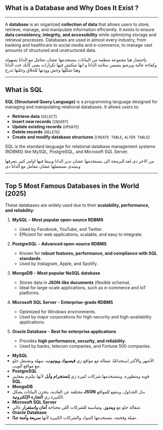 ## **What is a Database and Why Does It Exist ?**
---

A **database** is an organized **collection of data** that allows users to store, retrieve, manage, and manipulate information efficiently. It exists to ensure **data consistency, integrity, and accessibility** while optimizing storage and retrieval processes. Databases are used in almost every industry, from banking and healthcare to social media and e-commerce, to manage vast amounts of structured and unstructured data.

بإختصار هيا مجموعة منظمة من البيانات بنستخدمها عشان نتعامل مع الداتا بسهولة وكفاءة عالية وبرضو بنضمن سلامة الداتا و انها متكنش فيها تكرارات يعنى كأنك خت الداتا وهيا شكلها وحش وودتها للحلاق وخلتها تدرج

---
## **What is SQL**

**SQL (Structured Query Language)** is a programming language designed for managing and manipulating relational databases. It allows users to:

- **Retrieve data** (`SELECT`)
- **Insert new records** (`INSERT`)
- **Update existing records** (`UPDATE`)
- **Delete records** (`DELETE`)
- **Create and modify database structures** (`CREATE TABLE`, `ALTER TABLE`)

SQL is the standard language for relational database management systems (RDBMS) like MySQL, PostgreSQL, and Microsoft SQL Server.

من الاخر دى لغة البرمجة الى بنستخدمها عشان ندير  الداتا وبيبقا فيها اوامر كتير بنعرفها وبنبتدى نستعملها عشان نتعامل مع الداتا دى 

---

## **Top 5 Most Famous Databases in the World (2025)**

These databases are widely used due to their **scalability, performance, and reliability**:

1. **MySQL** – **Most popular open-source RDBMS**

    - Used by Facebook, YouTube, and Twitter.
    - Efficient for web applications, scalable, and easy to integrate.
2. **PostgreSQL** – **Advanced open-source RDBMS**
    
    - Known for **robust features, performance, and compliance with SQL standards**.
    - Used by Instagram, Apple, and Spotify.
3. **MongoDB** – **Most popular NoSQL database**
    
    - Stores data in **JSON-like documents** (flexible schema).
    - Ideal for large-scale applications, such as e-commerce and IoT platforms.
4. **Microsoft SQL Server** – **Enterprise-grade RDBMS**
    
    - Optimized for Windows environments.
    - Used by major corporations for high-security and high-availability applications.
5. **Oracle Database** – **Best for enterprise applications**
    
    - Provides **high performance, security, and reliability**.
    - Used by banks, telecom companies, and Fortune 500 companies.


- **MySQL** 
- الأشهر والأكتر استخدامًا، شغالة مع مواقع زي **فيسبوك ويوتيوب**، سهلة وتشتغل حلو مع مواقع الويب.
- **PostgreSQL** 
- قوية ومتطورة، وبتستخدمها شركات كبيرة زي **إنستجرام وأبل** لأنها بتلتزم بمعايير **SQL**.
- **MongoDB** 
- مختلفة عن العادية، بتخزن البيانات بشكل **JSON** بدل الجداول، وبتنفع للمواقع الكبيرة زي **التجارة الإلكترونية**.
- **Microsoft SQL Server** 
- شغالة حلو مع **ويندوز**، ومناسبة للشركات اللي محتاجة **أمان واستقرار** عالي.
- **Oracle Database** 
- تقيلة وفخمة، بتستخدمها البنوك والشركات الكبيرة لأنها **سريعة وآمنة جدًا**.
- ---
